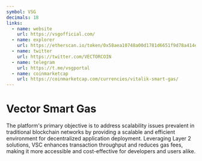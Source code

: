 ```yaml
---
symbol: VSG
decimals: 18
links:
  - name: website
    url: https://vsgofficial.com/
  - name: explorer
    url: https://etherscan.io/token/0x58aea10748a00d1781d6651f9d78a414ea32ca46
  - name: twitter
    url: https://twitter.com/VECTORCOIN
  - name: telegram
    url: https://t.me/vsgportal
  - name: coinmarketcap
    url: https://coinmarketcap.com/currencies/vitalik-smart-gas/
---
```


# Vector Smart Gas

The platform's primary objective is to address scalability issues prevalent in traditional blockchain networks by providing a scalable and efficient environment for decentralized application deployment. Leveraging Layer 2 solutions, VSC enhances transaction throughput and reduces gas fees, making it more accessible and cost-effective for developers and users alike.
